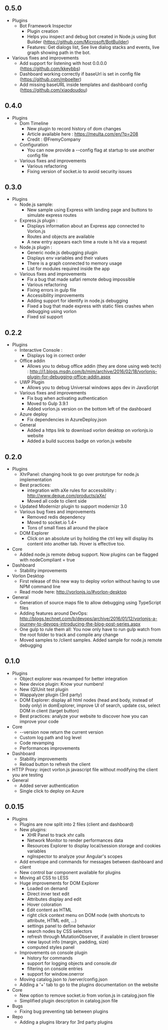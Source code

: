 ## 0.5.0
- Plugins
	- Bot Framework Inspector 
		- Plugin creation
		- Helps you inspect and debug bot created in Node.js using Bot Builder (https://github.com/Microsoft/BotBuilder)
		- Features: Get dialogs list, See live dialog stacks and events, live graph showing path in the bot.
- Various fixes and improvements
	- Add support for listening with host 0.0.0.0 (https://github.com/kkeybbs)
	- Dashboard working correctly if baseUrl is set in config file  (https://github.com/mboelter)
	- Add missing baseURL inside templates and dashboard config (https://github.com/xiaodoudou)

## 0.4.0
- Plugins
	- Dom Timeline
		- New plugin to record history of dom changes
		- Article available here : https://meulta.com/en/?p=208
		- Credit : @FremyCompany
	- Configuration
		- You can now provide a --config flag at startup to use another config file
	- Various fixes and improvements
		- Various refactoring
		- Fixing version of socket.io to avoid security issues


## 0.3.0
- Plugins
	- Node.js sample:
		- New sample using Express with landing page and buttons to simulate express routes
	- Express.js plugin :
		- Displays information about an Express app connected to Vorlon.js
		- Routes and objects are available
		- A new entry appears each time a route is hit via a request
	- Node.js plugin :
		- Generic node.js debugging plugin
		- Displays env variables and their values
		- There is a graph connected to memory usage
		- List for modules required inside the app
	- Various fixes and improvements
		- Fix a bug that made safari remote debug impossible
		- Various refactoring
		- Fixing errors in gulp file
		- Accessibility improvements
		- Adding support for identify in node.js debugging
		- Fixed a bug that made express with static files crashes when debugging using vorlon
		- Fixed ssl support
	

## 0.2.2
- Plugins
	- Interactive Console :
		- Displays log in correct order
	- Office addin
		- Allows you to debug office addin (they are done using web tech) : http://i1.blogs.msdn.com/b/mim/archive/2016/02/18/vorlonjs-plugin-for-debugging-office-addin.aspx
	- UWP Plugin 
		- Allows you to debug Universal windows apps dev in JavaScript
	- Various fixes and improvements
		- Fix bug when activating authentication
		- Moved to Gulp 3.9.1
		- Added vorlon.js version on the bottom left of the dashboard
	- Azure deploy
		- Fix dependencies in AzureDeploy.json
	- General
		- Added a https link to download vorlon desktop on vorlonjs.io website
		- Added a build success badge on vorlon.js website
		

## 0.2.0

- Plugins
	- XhrPanel: changing hook to go over prototype for node.js implementation
	- Best practices: 
		- integration with aXe rules for accessibility : http://www.deque.com/products/aXe/
		- Moved all code to client side
	- Updated Modernizr plugin to support modernizr 3.0
	- Various bug fixes and improvements
		- Removed redis dependency
		- Moved to socket.io 1.4+
		- Tons of small fixes all around the place
    - DOM Explorer
        - Click on an absolute uri by holding the ctrl key will display its content into another tab. Hover is effective too.
- Core
	- Added node.js remote debug support. Now plugins can be flagged with nodeCompliant = true
- Dashboard
	- Stability improvements
- Vorlon Desktop   
	- First release of this new way to deploy vorlon without having to use NPM command line
	- Read mode here: http://vorlonjs.io/#vorlon-desktop
- General
	- Generation of source maps file to allow debugging using TypeScript files
	- Adding features around DevOps: http://blogs.technet.com/b/devops/archive/2016/01/12/vorlonjs-a-journey-to-devops-introducing-the-blog-post-series.aspx
	- One gulp to rule them all: You now only have to run gulp watch from the root folder to track and compile any change
	- Moved samples to /client samples. Added sample for node.js remote debugging

## 0.1.0

- Plugins
	- Object explorer was revamped for better integration
	- New device plugin: Know your numbers!
	- New (Q)Unit test plugin
	- Wappalyzer plugin (3rd party)
	- DOM Explorer: display all html nodes (head and body, instead of body only) in domExplorer, improve UI of search, update css, select DOM in client (target button)
	- Best practices: analyze your website to discover how you can improve your code
- Core
	- --version now return the current version
	- Custom log path and log level
	- Code revamping
	- Performances improvements
- Dashboard
	- Stability improvements
	- Reload button to refresh the client
- HTTP Proxy: inject vorlon.js javascript file without modifying the client you are testing
- General
	- Added server authentication
	- Single click to deploy on Azure

## 0.0.15

- Plugins
    - Plugins are now split into 2 files (client and dashboard)
	- New plugins: 
		- XHR Panel to track xhr calls
		- Network Monitor to render performances data
		- Resources Explorer to display local/session storage and cookies variables
		- ngInspector to analyze your Angular's scopes
	- Add envelope and commands for messages between dashboard and client
	- New control bar component available for plugins
	- Moving all CSS to LESS
	- Huge improvements for DOM Explorer
		- Loaded on demand
		- Direct inner text edit
		- Attributes display and edit
		- Hover coloration
		- Edit content as HTML
		- right click context menu on DOM node (with shortcuts to attribute, HTML edit, ...)
		- settings panel to define behavior
		- search nodes by CSS selectors
		- refresh through MutationObserver, if available in client browser
		- view layout info (margin, padding, size)
		- computed styles panel 
	- Improvements on console plugin
		- history for commands
		- support for logging objects and console.dir
		- filtering on console entries
		- support for window.onerror
	- Moving catalog.json to /server/config.json
	- Adding a '+' tab to go to the plugins documentation on the website
- Core
	- New option to remove socket.io from vorlon.js in catalog.json file
	- Simplified plugin description in catalog.json file
- Bugs
	- Fixing bug preventing tab between plugins
- Repo
	- Adding a plugins library for 3rd party plugins
